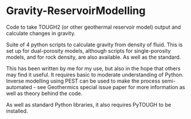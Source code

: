 # Gravity-ReservoirModelling
Code to take TOUGH2 (or other geothermal reservoir model) output and calculate changes in gravity.

Suite of 4 python scripts to calculate gravity from density of fluid. This is set up for dual-porosity models, although scripts for single-porosity models, and for rock density, are also available. As well as the standard.

This has been written by me for my use, but also in the hope that others may find it useful. It requires basic to moderate understanding of Python. Inverse modelling using PEST can be used to make the process semi-automated - see Geothermics special issue paper for more information as well as theory behind the code.

As well as standard Python libraries, it also requires PyTOUGH to be installed.
